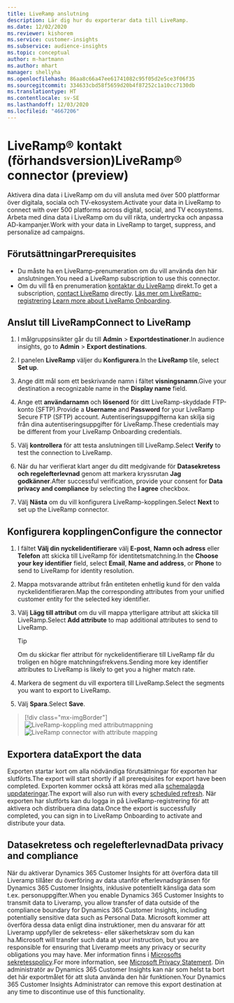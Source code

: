```yaml
---
title: LiveRamp anslutning
description: Lär dig hur du exporterar data till LiveRamp.
ms.date: 12/02/2020
ms.reviewer: kishorem
ms.service: customer-insights
ms.subservice: audience-insights
ms.topic: conceptual
author: m-hartmann
ms.author: mhart
manager: shellyha
ms.openlocfilehash: 86aa8c66a47ee61741082c95f05d2e5ce3f06f35
ms.sourcegitcommit: 334633cbd58f5659d20b4f87252c1a10cc7130db
ms.translationtype: HT
ms.contentlocale: sv-SE
ms.lasthandoff: 12/03/2020
ms.locfileid: "4667206"
---
```

# <a name="liverampreg-connector-preview"></a><span data-ttu-id="8c29f-103">LiveRamp&reg; kontakt (förhandsversion)</span><span class="sxs-lookup"><span data-stu-id="8c29f-103">LiveRamp&reg; connector (preview)</span></span>

<span data-ttu-id="8c29f-104">Aktivera dina data i LiveRamp om du vill ansluta med över 500 plattformar över digitala, sociala och TV-ekosystem.</span><span class="sxs-lookup"><span data-stu-id="8c29f-104">Activate your data in LiveRamp to connect with over 500 platforms across digital, social, and TV ecosystems.</span></span> <span data-ttu-id="8c29f-105">Arbeta med dina data i LiveRamp om du vill rikta, undertrycka och anpassa AD-kampanjer.</span><span class="sxs-lookup"><span data-stu-id="8c29f-105">Work with your data in LiveRamp to target, suppress, and personalize ad campaigns.</span></span>

## <a name="prerequisites"></a><span data-ttu-id="8c29f-106">Förutsättningar</span><span class="sxs-lookup"><span data-stu-id="8c29f-106">Prerequisites</span></span>

- <span data-ttu-id="8c29f-107">Du måste ha en LiveRamp-prenumeration om du vill använda den här anslutningen.</span><span class="sxs-lookup"><span data-stu-id="8c29f-107">You need a LiveRamp subscription to use this connector.</span></span>
- <span data-ttu-id="8c29f-108">Om du vill få en prenumeration [kontaktar du LiveRamp](https://liveramp.com/contact/) direkt.</span><span class="sxs-lookup"><span data-stu-id="8c29f-108">To get a subscription, [contact LiveRamp](https://liveramp.com/contact/) directly.</span></span> <span data-ttu-id="8c29f-109">[Läs mer om LiveRamp-registrering](https://liveramp.com/our-platform/data-onboarding/).</span><span class="sxs-lookup"><span data-stu-id="8c29f-109">[Learn more about LiveRamp Onboarding](https://liveramp.com/our-platform/data-onboarding/).</span></span>

## <a name="connect-to-liveramp"></a><span data-ttu-id="8c29f-110">Anslut till LiveRamp</span><span class="sxs-lookup"><span data-stu-id="8c29f-110">Connect to LiveRamp</span></span>

1. <span data-ttu-id="8c29f-111">I målgruppsinsikter går du till **Admin** > **Exportdestinationer**.</span><span class="sxs-lookup"><span data-stu-id="8c29f-111">In audience insights, go to **Admin** > **Export destinations**.</span></span>

1. <span data-ttu-id="8c29f-112">I panelen **LiveRamp** väljer du **Konfigurera**.</span><span class="sxs-lookup"><span data-stu-id="8c29f-112">In the **LiveRamp** tile, select **Set up**.</span></span>

1. <span data-ttu-id="8c29f-113">Ange ditt mål som ett beskrivande namn i fältet **visningsnamn**.</span><span class="sxs-lookup"><span data-stu-id="8c29f-113">Give your destination a recognizable name in the **Display name** field.</span></span>

1. <span data-ttu-id="8c29f-114">Ange ett **användarnamn** och **lösenord** för ditt LiveRamp-skyddade FTP-konto (SFTP).</span><span class="sxs-lookup"><span data-stu-id="8c29f-114">Provide a **Username** and **Password** for your LiveRamp Secure FTP (SFTP) account.</span></span>
<span data-ttu-id="8c29f-115">Autentiseringsuppgifterna kan skilja sig från dina autentiseringsuppgifter för LiveRamp.</span><span class="sxs-lookup"><span data-stu-id="8c29f-115">These credentials may be different from your LiveRamp Onboarding credentials.</span></span>

1. <span data-ttu-id="8c29f-116">Välj **kontrollera** för att testa anslutningen till LiveRamp.</span><span class="sxs-lookup"><span data-stu-id="8c29f-116">Select **Verify** to test the connection to LiveRamp.</span></span>

1. <span data-ttu-id="8c29f-117">När du har verifierat klart anger du ditt medgivande för **Datasekretess och regelefterlevnad** genom att markera kryssrutan **Jag godkänner**.</span><span class="sxs-lookup"><span data-stu-id="8c29f-117">After successful verification, provide your consent for **Data privacy and compliance** by selecting the **I agree** checkbox.</span></span>

1. <span data-ttu-id="8c29f-118">Välj **Nästa** om du vill konfigurera LiveRamp-kopplingen.</span><span class="sxs-lookup"><span data-stu-id="8c29f-118">Select **Next** to set up the LiveRamp connector.</span></span>

## <a name="configure-the-connector"></a><span data-ttu-id="8c29f-119">Konfigurera kopplingen</span><span class="sxs-lookup"><span data-stu-id="8c29f-119">Configure the connector</span></span>

1. <span data-ttu-id="8c29f-120">I fältet **Välj din nyckelidentifierare** välj **E-post**,  **Namn och adress** eller **Telefon** att skicka till LiveRamp för identitetsmatchning.</span><span class="sxs-lookup"><span data-stu-id="8c29f-120">In the **Choose your key identifier** field, select **Email**,  **Name and address**, or **Phone** to send to LiveRamp for identity resolution.</span></span>

1. <span data-ttu-id="8c29f-121">Mappa motsvarande attribut från entiteten enhetlig kund för den valda nyckelidentifieraren.</span><span class="sxs-lookup"><span data-stu-id="8c29f-121">Map the corresponding attributes from your unified customer entity for the selected key identifier.</span></span>

1. <span data-ttu-id="8c29f-122">Välj **Lägg till attribut** om du vill mappa ytterligare attribut att skicka till LiveRamp.</span><span class="sxs-lookup"><span data-stu-id="8c29f-122">Select **Add attribute** to map additional attributes to send to LiveRamp.</span></span>

   > [!TIP]
   > <span data-ttu-id="8c29f-123">Om du skickar fler attribut för nyckelidentifierare till LiveRamp får du troligen en högre matchningsfrekvens.</span><span class="sxs-lookup"><span data-stu-id="8c29f-123">Sending more key identifier attributes to LiveRamp is likely to get you a higher match rate.</span></span>

1. <span data-ttu-id="8c29f-124">Markera de segment du vill exportera till LiveRamp.</span><span class="sxs-lookup"><span data-stu-id="8c29f-124">Select the segments you want to export to LiveRamp.</span></span>

1. <span data-ttu-id="8c29f-125">Välj **Spara**.</span><span class="sxs-lookup"><span data-stu-id="8c29f-125">Select **Save**.</span></span>

> [!div class="mx-imgBorder"]
> <span data-ttu-id="8c29f-126">![LiveRamp-koppling med attributmappning](media/export-liveramp-segments.png "LiveRamp-koppling med attributmappning")</span><span class="sxs-lookup"><span data-stu-id="8c29f-126">![LiveRamp connector with attribute mapping](media/export-liveramp-segments.png "LiveRamp connector with attribute mapping")</span></span>

## <a name="export-the-data"></a><span data-ttu-id="8c29f-127">Exportera data</span><span class="sxs-lookup"><span data-stu-id="8c29f-127">Export the data</span></span>

<span data-ttu-id="8c29f-128">Exporten startar kort om alla nödvändiga förutsättningar för exporten har slutförts.</span><span class="sxs-lookup"><span data-stu-id="8c29f-128">The export will start shortly if all prerequisites for export have been completed.</span></span> <span data-ttu-id="8c29f-129">Exporten kommer också att köras med alla [schemalagda uppdateringar](system.md#schedule-tab).</span><span class="sxs-lookup"><span data-stu-id="8c29f-129">The export will also run with every [scheduled refresh](system.md#schedule-tab).</span></span>
<span data-ttu-id="8c29f-130">När exporten har slutförts kan du logga in på LiveRamp-registrering för att aktivera och distribuera dina data.</span><span class="sxs-lookup"><span data-stu-id="8c29f-130">Once the export is successfully completed, you can sign in to LiveRamp Onboarding to activate and distribute your data.</span></span>

## <a name="data-privacy-and-compliance"></a><span data-ttu-id="8c29f-131">Datasekretess och regelefterlevnad</span><span class="sxs-lookup"><span data-stu-id="8c29f-131">Data privacy and compliance</span></span>

<span data-ttu-id="8c29f-132">När du aktiverar Dynamics 365 Customer Insights för att överföra data till Liveramp tillåter du överföring av data utanför efterlevnadsgränsen för Dynamics 365 Customer Insights, inklusive potentiellt känsliga data som t.ex. personuppgifter.</span><span class="sxs-lookup"><span data-stu-id="8c29f-132">When you enable Dynamics 365 Customer Insights to transmit data to Liveramp, you allow transfer of data outside of the compliance boundary for Dynamics 365 Customer Insights, including potentially sensitive data such as Personal Data.</span></span> <span data-ttu-id="8c29f-133">Microsoft kommer att överföra dessa data enligt dina instruktioner, men du ansvarar för att Liveramp uppfyller de sekretess- eller säkerhetskrav som du kan ha.</span><span class="sxs-lookup"><span data-stu-id="8c29f-133">Microsoft will transfer such data at your instruction, but you are responsible for ensuring that Liveramp meets any privacy or security obligations you may have.</span></span> <span data-ttu-id="8c29f-134">Mer information finns i [Microsofts sekretesspolicy](https://go.microsoft.com/fwlink/?linkid=396732).</span><span class="sxs-lookup"><span data-stu-id="8c29f-134">For more information, see [Microsoft Privacy Statement](https://go.microsoft.com/fwlink/?linkid=396732).</span></span>
<span data-ttu-id="8c29f-135">Din administratör av Dynamics 365 Customer Insights kan när som helst ta bort det här exportmålet för att sluta använda den här funktionen.</span><span class="sxs-lookup"><span data-stu-id="8c29f-135">Your Dynamics 365 Customer Insights Administrator can remove this export destination at any time to discontinue use of this functionality.</span></span>